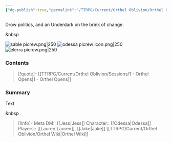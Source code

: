 ```yaml
---
{"dg-publish":true,"permalink":"/TTRPG/Current/Orthel Oblivion/Orthel Oblivion/"}
---
```


Drow politics, and an Underdark on the brink of change.

&nbsp

![sable picrew.png|250](/img/user/TTRPG/Current/Orthel%20Oblivion/Wiki/Attachments/sable%20picrew.png) 
![odessa picrew icon.png|250](/img/user/TTRPG/Current/Orthel%20Oblivion/Wiki/Attachments/odessa%20picrew%20icon.png)
![elerra picrew.png|250](/img/user/TTRPG/Current/Orthel%20Oblivion/Wiki/Attachments/elerra%20picrew.png)

### Contents

> [!quote]- [[TTRPG/Current/Orthel Oblivion/Sessions/1 - Orthel Opens\|1 - Orthel Opens]]
> 
<div class="transclusion internal-embed is-loaded"><div class="markdown-embed">



### Summary

Text

</div></div>



&nbsp

> [!info]- Meta
> DM:: [[Jess\|Jess]]
> Character:: [[Odessa\|Odessa]]
> Players:: [[Lauren\|Lauren]], [[Jake\|Jake]]
> [[TTRPG/Current/Orthel Oblivion/Orthel Wiki\|Orthel Wiki]]


